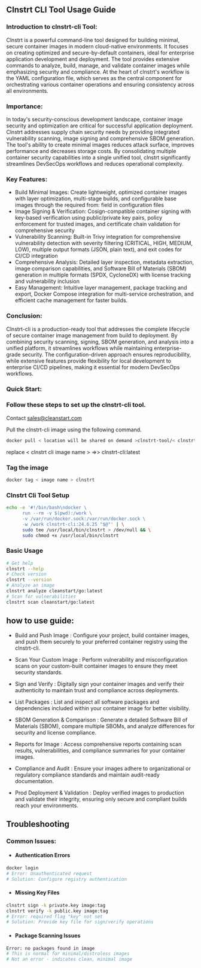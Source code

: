 ## Clnstrt CLI Tool Usage Guide

### Introduction to clnstrt-cli Tool:

Clnstrt is a powerful command-line tool designed for building minimal, secure container images in modern cloud-native environments. It focuses on creating optimized and secure-by-default containers, ideal for enterprise application development and deployment. The tool provides extensive commands to analyze, build, manage, and validate container images while emphasizing security and compliance. At the heart of clnstrt's workflow is the YAML configuration file, which serves as the central component for orchestrating various container operations and ensuring consistency across all environments.

### Importance:

In today's security-conscious development landscape, container image security and optimization are critical for successful application deployment. Clnstrt addresses supply chain security needs by providing integrated vulnerability scanning, image signing and comprehensive SBOM generation. The tool's ability to create minimal images reduces attack surface, improves performance and decreases storage costs. By consolidating multiple container security capabilities into a single unified tool, clnstrt significantly streamlines DevSecOps workflows and reduces operational complexity.

### Key Features:

- Build Minimal Images: Create lightweight, optimized container images with layer optimization, multi-stage builds, and configurable base images through the required from: field in configuration files
- Image Signing & Verification: Cosign-compatible container signing with key-based verification using public/private key pairs, policy enforcement for trusted images, and certificate chain validation for comprehensive security
- Vulnerability Scanning: Built-in Trivy integration for comprehensive vulnerability detection with severity filtering (CRITICAL, HIGH, MEDIUM, LOW), multiple output formats (JSON, plain text), and exit codes for CI/CD integration
- Comprehensive Analysis: Detailed layer inspection, metadata extraction, image comparison capabilities, and Software Bill of Materials (SBOM) generation in multiple formats (SPDX, CycloneDX) with license tracking and vulnerability inclusion
- Easy Management: Intuitive layer management, package tracking and export, Docker Compose integration for multi-service orchestration, and efficient cache management for faster builds.

### Conclusion:

Clnstrt-cli is a production-ready tool that addresses the complete lifecycle of secure container image management from build to deployment. By combining security scanning, signing, SBOM generation, and analysis into a unified platform, it streamlines workflows while maintaining enterprise-grade security. The configuration-driven approach ensures reproducibility, while extensive features provide flexibility for local development to enterprise CI/CD pipelines, making it essential for modern DevSecOps workflows.

### Quick Start:

### Follow these steps to set up the clnstrt-cli tool.

Contact sales@cleanstart.com 

Pull the clnstrt-cli image using the following command.

```bash
docker pull < location will be shared on demand >clnstrt-tool/< clnstrt cli image name >

```
replace < clnstrt cli image name > =>> clnstrt-cli:latest

### Tag the image

```bash
docker tag < image name > clnstrt
```

### Clnstrt Cli Tool Setup

```bash
echo -e '#!/bin/bash\ndocker \
      run --rm -v $(pwd):/work \
      -v /var/run/docker.sock:/var/run/docker.sock \
      -w /work clnstrt-cli:24.6.25 "$@"' | \
      sudo tee /usr/local/bin/clnstrt > /dev/null && \
      sudo chmod +x /usr/local/bin/clnstrt
```

### Basic Usage

```bash
# Get help
clnstrt --help
# Check version
clnstrt --version
# Analyze an image
clnstrt analyze cleanstart/go:latest
# Scan for vulnerabilities
clnstrt scan cleanstart/go:latest
```

## how to use guide:

- Build and Push Image : Configure your project, build container images, and push them securely to your preferred container registry using the clnstrt-cli.

- Scan Your Custom Image : Perform vulnerability and misconfiguration scans on your custom-built container images to ensure they meet security standards.

- Sign and Verify : Digitally sign your container images and verify their authenticity to maintain trust and compliance across deployments.

- List Packages : List and inspect all software packages and dependencies included within your container image for better visibility.

- SBOM Generation & Comparison : Generate a detailed Software Bill of Materials (SBOM), compare multiple SBOMs, and analyze differences for security and license compliance.

- Reports for Image : Access comprehensive reports containing scan results, vulnerabilities, and compliance summaries for your container images.

- Compliance and Audit : Ensure your images adhere to organizational or regulatory compliance standards and maintain audit-ready documentation.

- Prod Deployment & Validation : Deploy verified images to production and validate their integrity, ensuring only secure and compliant builds reach your environments.




## Troubleshooting

### Common Issues:

- #### Authentication Errors

```bash
docker login
# Error: Unauthenticated request
# Solution: Configure registry authentication
```

- #### Missing Key Files

```bash
clnstrt sign -k private.key image:tag
clnstrt verify -k public.key image:tag
# Error: required flag "key" not set
# Solution: Provide key file for sign/verify operations
```

- #### Package Scanning Issues

```bash
Error: no packages found in image
# This is normal for minimal/distroless images
# Not an error - indicates clean, minimal image
```
